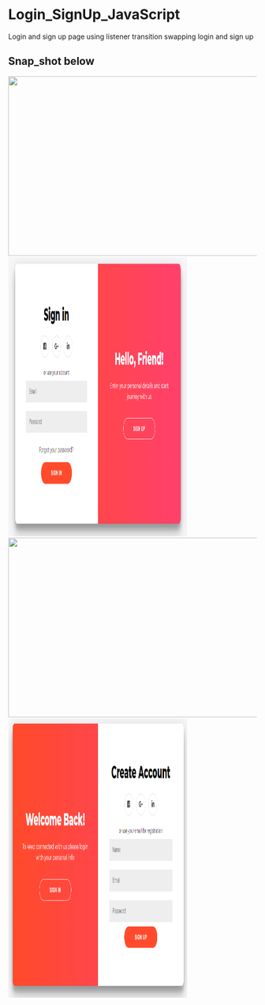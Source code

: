 # Login_SignUp_JavaScript
Login and sign up page using listener transition swapping login and sign up 
## Snap_shot below
<img src="/Screenshort/capture1.png" width="600" height="363"><img src="/snapshot/Capture1.PNG" width="363" height="564">
<img src="/Screenshort/capture1.png" width="600" height="363"><img src="/snapshot/Capture2.PNG" width="363" height="564">
